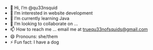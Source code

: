 - 👋 Hi, I’m @qu33nsquid
- 👀 I’m interested in website development
- 🌱 I’m currently learning Java
- 💞️ I’m looking to collaborate on ...
- 📫 How to reach me ... email me at truequ33nofsquids@gmail.com
- 😄 Pronouns: she/them
- ⚡ Fun fact: I have a dog

<!---
qu33nsquid/qu33nsquid is a ✨ special ✨ repository because its `README.md` (this file) appears on your GitHub profile.
You can click the Preview link to take a look at your changes.
--->
